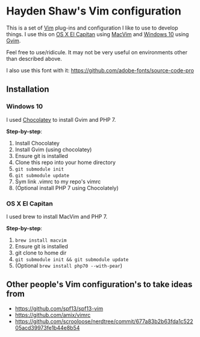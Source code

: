 # Hayden Shaw's Vim configuration
This is a set of [Vim](http://www.vim.org/about.php) plug-ins and configuration I like to use to develop things. I use this on [OS X El Capitan](https://en.wikipedia.org/wiki/OS_X_El_Capitan) using [MacVim](https://github.com/macvim-dev/macvim) and [Windows 10](https://en.wikipedia.org/wiki/Windows_10) using [Gvim](http://www.vim.org/download.php#pc). 

Feel free to use/ridicule. It may not be very useful on environments other than described above.

I also use this font with it: https://github.com/adobe-fonts/source-code-pro

## Installation
### Windows 10 
I used [Chocolatey](https://chocolatey.org/) to install Gvim and PHP 7.

**Step-by-step**:
 1. Install Chocolatey
 2. Install Gvim (using chocolatey)
 3. Ensure git is installed
 3. Clone this repo into your home directory
 4. `git submodule init`
 5. `git submodule update`
 6. Sym link .vimrc to my repo's vimrc
 7. (Optional install PHP 7 using Chocolately)

### OS X El Capitan
I used brew to install MacVim and PHP 7.

**Step-by-step**:
 1. `brew install macvim`
 2. Ensure git is installed
 3. git clone to home dir
 4. `git submodule init && git submodule update`
 5. (Optional `brew install php70 --with-pear`)

## Other people's Vim configuration's to take ideas from
 - https://github.com/spf13/spf13-vim
 - https://github.com/amix/vimrc
 - https://github.com/scrooloose/nerdtree/commit/677a83b2b63fda1c52205acd39973fe1b44e8b54
